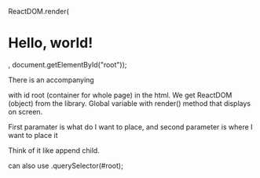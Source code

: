 ReactDOM.render(<h1>Hello, world!</h1>, document.getElementById("root"));

There is an accompanying <div> with id root (container for whole page) in the html.
We get ReactDOM (object) from the library.
Global variable with render() method that displays on screen.

First paramater is what do I want to place,
and second parameter is where I want to place it

Think of it like append child.

can also use .querySelector(#root);




